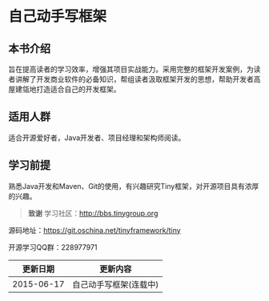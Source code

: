 # 自己动手写框架

## 本书介绍
旨在提高读者的学习效率，增强其项目实战能力。采用完整的框架开发案例，为读者讲解了开发商业软件的必备知识，帮组读者汲取框架开发的思想，帮助开发者高屋建瓴地打造适合自己的开发框架。## 适用人群适合开源爱好者，Java开发者、项目经理和架构师阅读。## 学习前提熟悉Java开发和Maven、Git的使用，有兴趣研究Tiny框架，对开源项目具有浓厚的兴趣。> **致谢** 学习社区：http://bbs.tinygroup.org> 源码地址：https://git.oschina.net/tinyframework/tiny> 开源学习QQ群：228977971

|更新日期    |更新内容
|----------|------------------
|2015-06-17|自己动手写框架(连载中)

